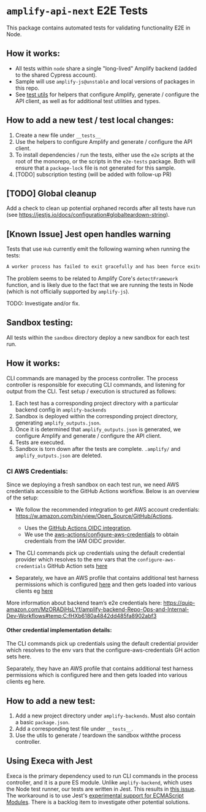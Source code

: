# `amplify-api-next` E2E Tests

This package contains automated tests for validating functionality E2E in Node.

## How it works:

- All tests within `node` share a single "long-lived" Amplify backend (added to
  the shared Cypress account).
- Sample will use `amplify-js@unstable` and local versions of packages in this repo.
- See [test utils](node/utils.ts) for helpers that configure Amplify, generate /
  configure the API client, as well as for additional test utilities and types.

## How to add a new test / test local changes:

1. Create a new file under `__tests__`
2. Use the helpers to configure Amplify and generate / configure the API client.
3. To install dependencies / run the tests, either use the `e2e` scripts at
   the root of the monorepo, or the scripts in the `e2e-tests` package. Both will
   ensure that a `package-lock` file is not generated for this sample.
4. [TODO] subscription testing (will be added with follow-up PR)

## [TODO] Global cleanup

Add a check to clean up potential orphaned records after all tests have run
(see https://jestjs.io/docs/configuration#globalteardown-string).

## [Known Issue] Jest open handles warning

Tests that use `Hub` currently emit the following warning when running the tests:

```bash
A worker process has failed to exit gracefully and has been force exited. This is likely caused by tests leaking due to improper teardown. Try running with --detectOpenHandles to find leaks. Active timers can also cause this, ensure that .unref() was called on them.
```

The problem seems to be related to Amplify Core's `detectFramework` function, and
is likely due to the fact that we are running the tests in Node (which is not
officially supported by `amplify-js`).

TODO: Investigate and/or fix.

## Sandbox testing:

All tests within the `sandbox` directory deploy a new sandbox for each test run.

## How it works:

CLI commands are managed by the process controller. The process controller is
responsible for executing CLI commands, and listening for output from the CLI.
Test setup / execution is structured as follows:

1. Each test has a corresponding project directory with a particular backend
   config in `amplify-backends`
2. Sandbox is deployed within the corresponding project directory, generating
   `amplify_outputs.json`.
3. Once it is determined that `amplify_outputs.json` is generated, we configure
   Amplify and generate / configure the API client.
4. Tests are executed.
5. Sandbox is torn down after the tests are complete. `.amplify/` and
   `amplify_outputs.json` are deleted.

### CI AWS Credentials:

Since we deploying a fresh sandbox on each test run, we need AWS credentials accessible to the GitHub Actions workflow. Below is an overview of the setup:

- We follow the recommended integration to get AWS account credentials: https://w.amazon.com/bin/view/Open_Source/GitHub/Actions.
   - Uses the [GitHub Actions OIDC integration](https://docs.github.com/en/actions/deployment/security-hardening-your-deployments/configuring-openid-connect-in-amazon-web-services). 
   - We use the [aws-actions/configure-aws-credentials](https://github.com/aws-actions/configure-aws-credentials#assuming-a-role) to obtain credentials from the IAM OIDC provider.

- The CLI commands pick up credentials using the default credential provider which resolves to the env vars that the `configure-aws-credentials` GitHub Action sets [here](https://github.com/aws-amplify/amplify-backend/blob/f5eeb67d840a194ffeeb585bfa0ba9468c1f6cda/.github/workflows/health_checks.yml#L213-L217)

- Separately, we have an AWS profile that contains additional test harness permissions which is configured [here](https://github.com/aws-amplify/amplify-backend/blob/f5eeb67d840a194ffeeb585bfa0ba9468c1f6cda/.github/workflows/health_checks.yml#L207-L212) and then gets loaded into various clients eg [here](https://github.com/aws-amplify/amplify-backend/blob/f5eeb67d840a194ffeeb585bfa0ba9468c1f6cda/packages/integration-tests/src/test-project-setup/cdk/test_cdk_project_creator.ts#L30)

More information about backend team’s e2e credentials here: https://quip-amazon.com/MzORADiHsLYf/amplify-backend-Repo-Ops-and-Internal-Dev-Workflows#temp:C:fHXb6180a4842dd485fa8902abf3

#### Other credential implementation details:

The CLI commands pick up credentials using the default credential provider which resolves to the env vars that the configure-aws-credentials GH action sets here.

Separately, they have an AWS profile that contains additional test harness permissions which is configured here and then gets loaded into various clients eg here.

## How to add a new test:

1. Add a new project directory under `amplify-backends`. Must also contain a
   basic `package.json`.
2. Add a corresponding test file under `__tests__`.
3. Use the utils to generate / teardown the sandbox withthe process controller.

## Using Execa with Jest

Execa is the primary dependency used to run CLI commands in the process
controller, and it is a pure ES module. Unlike `amplify-backend`, which uses the
Node test runner, our tests are written in Jest. This results in [this issue](https://github.com/sindresorhus/execa/issues/465).
The workaround is to use Jest's [experimental support for ECMAScript Modules](https://jestjs.io/docs/ecmascript-modules). There is a backlog item to investigate other potential solutions.
